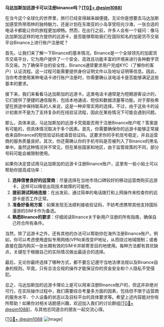 **马达加斯加远游卡可以注册binance吗？[[TG💪+ @esim1088](https://t.me/s/esim1088)]**

在当今这个全球化的世界里，旅行已经变得越来越便捷。无论你是想要去马达加斯加感受热带雨林的独特魅力，还是计划在东南亚的小岛享受阳光沙滩，一张合适的电话卡都能让你的旅程更加顺畅。然而，在出行之前，许多人会有一个疑问：像马达加斯加这样的地方提供的远游卡，是否能够帮助我们在国际知名的加密货币交易平台Binance上进行账户注册呢？

首先，让我们来了解一下Binance的基本情况。Binance是一个全球领先的加密货币交易平台，它为用户提供了一个安全、高效且功能丰富的环境来进行各种数字货币交易。为了确保平台的安全性，Binance通常要求用户完成KYC（了解你的客户）认证流程。这一过程可能需要提供身份证明文件以及地址证明等信息。因此，当你考虑使用某种电话卡进行账户注册时，你需要确认该电话卡是否能够满足这些基本的要求。

接下来，我们来看看马达加斯加的远游卡。这类电话卡通常是为短期游客设计的，它们提供了便捷的通信服务，包括本地通话、短信和数据流量等功能。对于那些希望在旅途中保持联系的人来说，这是一种非常实用的选择。不过，由于这些卡的设计初衷并不是为了支持复杂的在线验证流程，因此在某些情况下可能会遇到问题。

那么，具体来说，马达加斯加的远游卡究竟能否用于注册Binance账户呢？答案是有可能的，但具体情况取决于多个因素。首先，你需要确保你的远游卡能够正常接收来自Binance的短信验证码或语音验证码。这要求你的手机信号稳定，并且运营商的服务质量良好。其次，你还需确认你的手机号码是否被列入了Binance的黑名单中。虽然这种情况并不常见，但在某些国家和地区，由于监管政策的不同，部分号码可能会被限制使用。

如果你决定尝试用马达加斯加的远游卡注册Binance账户，这里有一些小贴士可以帮助你提高成功率：

1. **选择信誉良好的运营商**：尽量选择在当地市场口碑较好的移动运营商购买远游卡，这样可以降低出现技术故障的可能性。
2. **提前测试网络连接**：在出发前，通过简单的电话拨打和上网操作来检查你的远游卡是否工作正常。
3. **准备好备用方案**：如果发现无法顺利接收验证码，不妨考虑携带其他支持国际漫游的SIM卡作为备选。
4. **熟悉Binance的要求**：仔细阅读Binance关于新用户注册的所有指南，确保自己符合所有条件。

当然，除了远游卡之外，还有其他的办法可以帮助你在海外注册Binance账户。例如，你可以考虑使用虚拟专用网络(VPN)来改变IP地址，从而绕过地域限制；或者直接在国内购买一张长期有效的SIM卡并邮寄至目的地使用。每种方法都有其优缺点，关键在于根据自己的实际情况做出最适合的选择。

最后，无论你最终选择了哪种方式，都不要忘记遵守当地法律法规以及Binance自身的规则。毕竟，只有合法合规的操作才能保证你的资金安全和个人隐私不受侵犯。

总之，马达加斯加的远游卡理论上是可以用来注册Binance账户的，但这并非绝对可行。在实际操作过程中，我们需要综合考量多方面的因素，包括但不限于运营商的服务水平、个人设备的状态以及目标平台的具体要求等。希望上述内容能对你有所帮助！如果你对相关话题感兴趣，欢迎加入我们的讨论群组[[TG💪+ @esim1088](https://t.me/s/esim1088)]，与其他志同道合的朋友一起交流心得。

[[TG💪+ @esim1088](https://t.me/s/esim1088) ![Image](https://i.postimg.cc/4NQfJmqS/Snipaste-2025-05-13-00-14-12.png)]